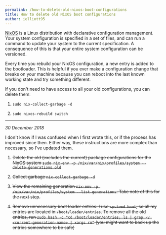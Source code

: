 ```yaml
---
permalink: /how-to-delete-old-nixos-boot-configurations
title: How to delete old NixOS boot configurations
author: ielliott95
---
```


[NixOS](https://nixos.org/) is a Linux distribution with declarative
configuration management. Your system configuration is specified in a
set of files, and can run a command to update your system to the current
specification. A consequence of this is that your entire system
configuration can be versioned.

Every time you rebuild your NixOS configuration, a new entry is added to
the bootloader. This is helpful if you ever make a configuration change
that breaks on your machine because you can reboot into the last known
working state and try something different.

If you don't need to have access to all your old configurations, you
can delete them:

1. `sudo nix-collect-garbage -d`

2. `sudo nixos-rebuild switch`

---

*30 December 2018*

I don't know if I was confused when I first wrote this, or if the process has
improved since then. Either way, these instructions are more complex
than necessary, so I've updated them.

1. ~~Delete the old (excludes the current) package configurations for the
   NixOS system `sudo nix-env -p /nix/var/nix/profiles/system
   --delete-generations old`~~
 
2. ~~Collect garbage `nix-collect-garbage -d`~~

3. ~~View the remaining generation `nix-env -p /nix/var/nix/profiles/system
   --list-generations`. Take note of this for the next step.~~

4. ~~Remove unnecessary boot loader entries. I use `systemd-boot`, so all
   my entries are located in `/boot/loader/entries`. To remove all the
   old entries, run `sudo bash -c "cd /boot/loader/entries; ls | grep
   -v <current-generation-name> | xargs rm"` (you might want to back up
   the entries somewhere to be safe)~~
